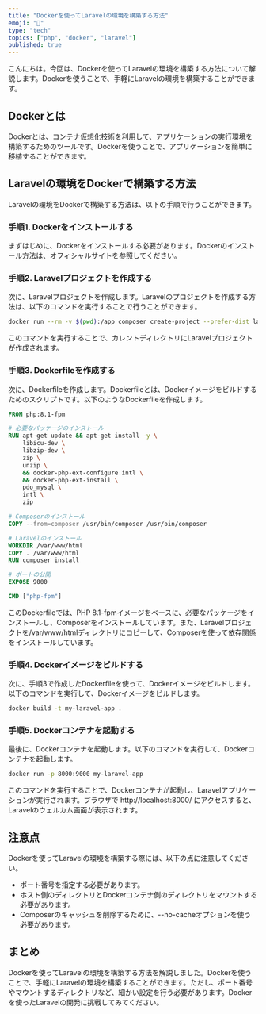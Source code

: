 ```yaml
---
title: "Dockerを使ってLaravelの環境を構築する方法"
emoji: "🐳"
type: "tech"
topics: ["php", "docker", "laravel"]
published: true
---
```


こんにちは。今回は、Dockerを使ってLaravelの環境を構築する方法について解説します。Dockerを使うことで、手軽にLaravelの環境を構築することができます。

## Dockerとは
Dockerとは、コンテナ仮想化技術を利用して、アプリケーションの実行環境を構築するためのツールです。Dockerを使うことで、アプリケーションを簡単に移植することができます。

## Laravelの環境をDockerで構築する方法
Laravelの環境をDockerで構築する方法は、以下の手順で行うことができます。

### 手順1. Dockerをインストールする
まずはじめに、Dockerをインストールする必要があります。Dockerのインストール方法は、オフィシャルサイトを参照してください。

### 手順2. Laravelプロジェクトを作成する
次に、Laravelプロジェクトを作成します。Laravelのプロジェクトを作成する方法は、以下のコマンドを実行することで行うことができます。

```bash
docker run --rm -v $(pwd):/app composer create-project --prefer-dist laravel/laravel .
```

このコマンドを実行することで、カレントディレクトリにLaravelプロジェクトが作成されます。

### 手順3. Dockerfileを作成する
次に、Dockerfileを作成します。Dockerfileとは、Dockerイメージをビルドするためのスクリプトです。以下のようなDockerfileを作成します。

```dockerfile
FROM php:8.1-fpm

# 必要なパッケージのインストール
RUN apt-get update && apt-get install -y \
    libicu-dev \
    libzip-dev \
    zip \
    unzip \
    && docker-php-ext-configure intl \
    && docker-php-ext-install \
    pdo_mysql \
    intl \
    zip

# Composerのインストール
COPY --from=composer /usr/bin/composer /usr/bin/composer

# Laravelのインストール
WORKDIR /var/www/html
COPY . /var/www/html
RUN composer install

# ポートの公開
EXPOSE 9000

CMD ["php-fpm"]
```

このDockerfileでは、PHP 8.1-fpmイメージをベースに、必要なパッケージをインストールし、Composerをインストールしています。また、Laravelプロジェクトを/var/www/htmlディレクトリにコピーして、Composerを使って依存関係をインストールしています。

### 手順4. Dockerイメージをビルドする
次に、手順3で作成したDockerfileを使って、Dockerイメージをビルドします。以下のコマンドを実行して、Dockerイメージをビルドします。

```bash
docker build -t my-laravel-app .
```

### 手順5. Dockerコンテナを起動する
最後に、Dockerコンテナを起動します。以下のコマンドを実行して、Dockerコンテナを起動します。

```bash
docker run -p 8000:9000 my-laravel-app
```

このコマンドを実行することで、Dockerコンテナが起動し、Laravelアプリケーションが実行されます。ブラウザで http://localhost:8000/ にアクセスすると、Laravelのウェルカム画面が表示されます。

## 注意点
Dockerを使ってLaravelの環境を構築する際には、以下の点に注意してください。

- ポート番号を指定する必要があります。
- ホスト側のディレクトリとDockerコンテナ側のディレクトリをマウントする必要があります。
- Composerのキャッシュを削除するために、--no-cacheオプションを使う必要があります。

## まとめ
Dockerを使ってLaravelの環境を構築する方法を解説しました。Dockerを使うことで、手軽にLaravelの環境を構築することができます。ただし、ポート番号やマウントするディレクトリなど、細かい設定を行う必要があります。Dockerを使ったLaravelの開発に挑戦してみてください。
